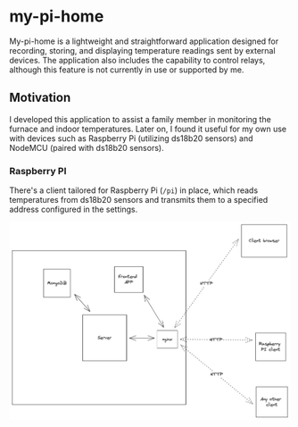 
# my-pi-home

My-pi-home is a lightweight and straightforward application designed for recording, storing, and displaying temperature readings sent by external devices. The application also includes the capability to control relays, although this feature is not currently in use or supported by me.

## Motivation 

I developed this application to assist a family member in monitoring the furnace and indoor temperatures. Later on, I found it useful for my own use with devices such as Raspberry Pi (utilizing ds18b20 sensors) and NodeMCU (paired with ds18b20 sensors).

### Raspberry PI
There's a client tailored for Raspberry Pi (`/pi`) in place, which reads temperatures from ds18b20 sensors and transmits them to a specified address configured in the settings.


![Diagram](./assets/diagram.png)
